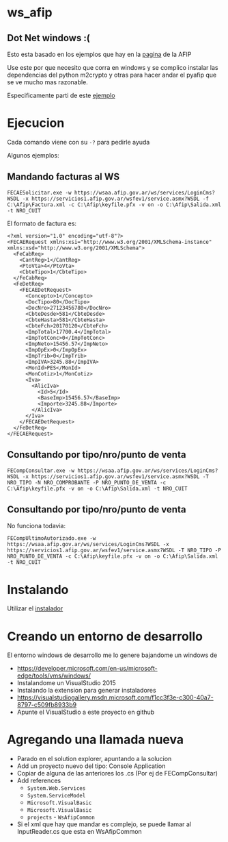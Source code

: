# ws_afip

## Dot Net windows :(

Esto esta basado en los ejemplos que hay en la [pagina](http://www.afip.gov.ar/ws/paso3.asp) de la AFIP

Use este por que necesito que corra en windows y se complico instalar las dependencias del python m2crypto y otras para hacer andar el pyafip que se ve mucho mas razonable.


Especificamente parti de este [ejemplo](http://www.afip.gob.ar/ws/WSAA/ejemplos/wsaa_cliente_dotnet2-10.09.30.zip)

# Ejecucion

Cada comando viene con su `-?` para pedirle ayuda

Algunos ejemplos:


## Mandando facturas al WS


```
FECAESolicitar.exe -w https://wsaa.afip.gov.ar/ws/services/LoginCms?WSDL -x https://servicios1.afip.gov.ar/wsfev1/service.asmx?WSDL -f  C:\Afip\Factura.xml -c C:\Afip\keyfile.pfx -v on -o C:\Afip\Salida.xml -t NRO_CUIT
```



El formato de factura es:


```
<?xml version="1.0" encoding="utf-8"?>
<FECAERequest xmlns:xsi="http://www.w3.org/2001/XMLSchema-instance" xmlns:xsd="http://www.w3.org/2001/XMLSchema">
  <FeCabReq>
    <CantReg>1</CantReg>
    <PtoVta>4</PtoVta>
    <CbteTipo>1</CbteTipo>
  </FeCabReq>
  <FeDetReq>
    <FECAEDetRequest>
      <Concepto>1</Concepto>
      <DocTipo>80</DocTipo>
      <DocNro>27123456780</DocNro>
      <CbteDesde>581</CbteDesde>
      <CbteHasta>581</CbteHasta>
      <CbteFch>20170120</CbteFch>
      <ImpTotal>17700.4</ImpTotal>
      <ImpTotConc>0</ImpTotConc>
      <ImpNeto>15456.57</ImpNeto>
      <ImpOpEx>0</ImpOpEx>
      <ImpTrib>0</ImpTrib>
      <ImpIVA>3245.88</ImpIVA>
      <MonId>PES</MonId>
      <MonCotiz>1</MonCotiz>
      <Iva>
        <AlicIva>
          <Id>5</Id>
          <BaseImp>15456.57</BaseImp>
          <Importe>3245.88</Importe>
        </AlicIva>
      </Iva>
    </FECAEDetRequest>
  </FeDetReq>
</FECAERequest>
```


## Consultando por tipo/nro/punto de venta


```
FECompConsultar.exe -w https://wsaa.afip.gov.ar/ws/services/LoginCms?WSDL -x https://servicios1.afip.gov.ar/wsfev1/service.asmx?WSDL -T NRO_TIPO -N NRO_COMPROBANTE -P NRO_PUNTO_DE_VENTA -c C:\Afip\keyfile.pfx -v on -o C:\Afip\Salida.xml -t NRO_CUIT
```

## Consultando por tipo/nro/punto de venta

No funciona todavia:

```
FECompUltimoAutorizado.exe -w https://wsaa.afip.gov.ar/ws/services/LoginCms?WSDL -x https://servicios1.afip.gov.ar/wsfev1/service.asmx?WSDL -T NRO_TIPO -P NRO_PUNTO_DE_VENTA -c C:\Afip\keyfile.pfx -v on -o C:\Afip\Salida.xml -t NRO_CUIT
```

# Instalando

Utilizar el [instalador](dotnet2/ProgramasAfipInstaller/Release/ProgramasAfipInstaller.msi?raw=true)

# Creando un entorno de desarrollo

El entorno windows de desarrollo me lo genere bajandome un windows de 
* https://developer.microsoft.com/en-us/microsoft-edge/tools/vms/windows/
* Instalandome un VisualStudio 2015
* Instalando la extension para generar instaladores
* https://visualstudiogallery.msdn.microsoft.com/f1cc3f3e-c300-40a7-8797-c509fb8933b9
* Apunte el VisualStudio a este proyecto en github


# Agregando una llamada nueva

* Parado en el solution explorer, apuntando a la solucion
* Add un proyecto nuevo del tipo: Console Application
* Copiar de alguna de las anteriores los .cs (Por ej de FECompConsultar)
* Add references
  * `System.Web.Services` 
  * `System.ServiceModel` 
  * `Microsoft.VisualBasic` 
  * `Microsoft.VisualBasic` 
  * `projects` - `WsAfipCommon`
* Si el xml que hay que mandar es complejo, se puede llamar al InputReader.cs que esta en WsAfipCommon


